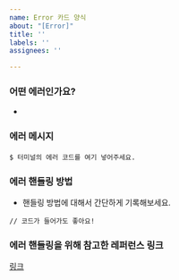 ```yaml
---
name: Error 카드 양식
about: "[Error]"
title: ''
labels: ''
assignees: ''

---
```


### **어떤 에러인가요?**

- 

### **에러 메시지**

`$ 터미널의 에러 코드를 여기 넣어주세요.`

### **에러 핸들링 방법**

- 핸들링 방법에 대해서 간단하게 기록해보세요.

`// 코드가 들어가도 좋아요!`

### **에러 핸들링을 위해 참고한 레퍼런스 링크**

[링크](https://github.com/codestates/Memory.log-Client/issues/19)

